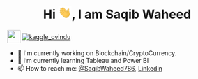 <h1 align="center">Hi <img src="https://raw.githubusercontent.com/ABSphreak/ABSphreak/master/gifs/Hi.gif" width="30px">, I am Saqib Waheed </h1>


<a href="https://www.linkedin.com/in/saqibwaheed1/" target="blank"><img align="center" src="https://image.flaticon.com/icons/png/128/174/174857.png" height="30" width="30" /></a>
<a href="https://www.kaggle.com/saqibwaheed" target="blank"><img align="center" src="https://www.vectorlogo.zone/logos/kaggle/kaggle-icon.svg" alt="kaggle_ovindu" height="30" width="40" /></a>

- 🔭 I'm currently working on Blockchain/CryptoCurrency.
- 🌱 I’m currently learning Tableau and Power BI
- 📫 How to reach me: [@SaqibWaheed786](https://twitter.com/SaqibWaheed786), [Linkedin](https://www.linkedin.com/in/saqibwaheed1/)



<!--
**saqibwaheed786/saqibwaheed786** is a ✨ _special_ ✨ repository because its `README.md` (this file) appears on your GitHub profile.

Here are some ideas to get you started:

- 🔭 I'm currently working on a fun project.
- 🌱 I’m currently learning Tableau and Power BI
- 👯 I’m looking to collaborate on ...
- 🤔 I’m looking for help with ...
- 💬 Ask me about ...
- 📫 How to reach me: [@SaqibWaheed786](https://twitter.com/SaqibWaheed786)
- 😄 Pronouns: ...
- ⚡ Fun fact: ...
-->
